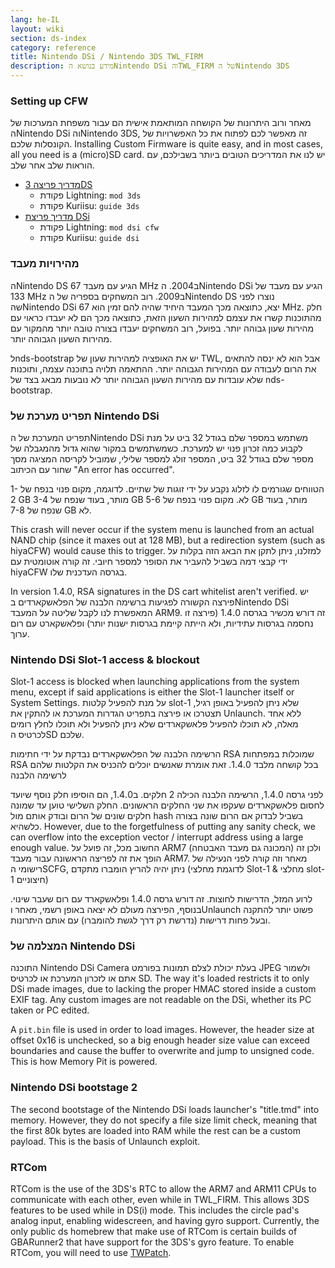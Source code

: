 ```yaml
---
lang: he-IL
layout: wiki
section: ds-index
category: reference
title: Nintendo DSi / Nintendo 3DS TWL_FIRM
description: מידע בנושא הNintendo DSi והTWL_FIRM של הNintendo 3DS
---
```


### Setting up CFW
מאחר ורוב היתרונות של הקושחה המותאמת אישית הם עבור משפחת המערכות של הNintendo DSi והNintendo 3DS, זה מאפשר לכם לפתוח את כל האפשרויות של הקונסלות שלכם. Installing Custom Firmware is quite easy, and in most cases, all you need is a (micro)SD card. יש לנו את המדריכים הטובים ביותר בשבילכם, עם הוראות שלב אחר שלב.

- [מדריך פריצה 3DS](https://3ds.hacks.guide)
   - פקודת Lightning: `mod 3ds`
   - פקודת Kuriisu: `guide 3ds`
- [מדריך פריצת DSi](https://dsi.cfw.guide)
   - פקודת Lightning: `mod dsi cfw`
   - פקודת Kuriisu: `guide dsi`

### מהירויות מעבד
הNintendo DS הגיע עם מעבד 67 MHz ב2004. הNintendo DSi הגיע עם מעבד של 133 MHz ב2009. רוב המשחקים בספריה של הNintendo DS נוצרו לפני שהNintendo DSi יצא, כתוצאה מכך המעבד היחיד שהיה להם זמין הוא 67 MHz. חלק מהתוכנות קשרו את עצמם למהירות השעון הזאת, כתוצאה מכך הם לא יעבדו כראוי עם מהירות שעון גבוהה יותר. בפועל, רוב המשחקים יעבדו בצורה טובה יותר מהמקור עם מהירות השעון הגבוהה יותר.

לnds-bootstrap יש את האופציה למהירות שעון של TWL, אבל הוא לא ינסה להתאים את הרום לעבודה עם המהירות הגבוהה יותר. ההתאמה תלויה בתוכנה עצמה, ותוכנות שלא עובדות עם מהירות השעון הגבוהה יותר לא נובעות מבאג בצד של nds-bootstrap.

### תפריט מערכת של Nintendo DSi
תפריט המערכת של הNintendo DSi משתמש במספר שלם בגודל 32 ביט על מנת לקבוע כמה זכרון פנוי יש למערכת. כשמשתמשים במקור שהוא גדול מהמגבלה של מספר שלם בגודל 32 ביט, המספר זולג למספר שלילי, שמוביל לקריסה המציגה מסך שחור עם הכיתוב "An error has occurred".

הטווחים שגורמים לו לזלוג נקבע על ידי זוגות של שתיים. לדוגמה, מקום פנוי בנפח של 1-2 GB מותר, בעוד שנפח של 3-4 GB לא. מקום פנוי בנפח של 5-6 GB מותר, בעוד שנפח של 7-8 GB לא.

This crash will never occur if the system menu is launched from an actual NAND chip (since it maxes out at 128 MB), but a redirection system (such as hiyaCFW) would cause this to trigger. למזלנו, ניתן לתקן את הבאג הזה בקלות על ידי קבצי דמה בשביל להעביר את הסופר למספר חיובי. זה קורה אוטומטית עם hiyaCFW בגרסה העדכנית שלו.

In version 1.4.0, RSA signatures in the DS cart whitelist aren't verified. יש פירצה הקשורה לפגיעות ברשימה הלבנה של הפלאשקארדים בNintendo DSi המאפשרת לנו לקבל שליטה על המעבד ARM9. זה דורש מכשיר בגרסה 1.4.0 (פירצה זו נחסמה בגרסות עתידיות, ולא הייתה קיימת בגרסות ישנות יותר) ופלאשקארט עם רום ערוך.

### Nintendo DSi Slot-1 access & blockout
Slot-1 access is blocked when launching applications from the system menu, except if said applications is either the Slot-1 launcher itself or System Settings. על מנת להפעיל קלטות slot-1 שלא ניתן להפעיל באופן רגיל, תצטרכו או פירצה בתפריט הגדרות המערכת או להתקין את Unlaunch. ללא אחד מאלה, לא תוכלו להפעיל פלאשקארדים שלא ניתן להפעיל ולא תוכלו לחלץ רומים לכרטיס הSD שלכם.

הרשימה הלבנה של הפלאשקארדים נבדקת על ידי חתימות RSA שמוכלות במפתחות RSA בכל קושחה מלבד 1.4.0. זאת אומרת שאנשים יוכלים להכניס את הקלטות שלהם לרשימה הלבנה

לפני גרסה 1.4.0, הרשימה הלבנה הכילה 2 חלקים. ב1.4.0, הם הוסיפו חלק נוסף שיועד לחסום פלאשקארדים שעקפו את שני החלקים הראשונים. החלק השלישי טוען עד שמונה חלקים שונים של הרום ובודק אותם מול hash בשביל לבדוק אם הרום שונה בצורה כלשהיא. However, due to the forgetfulness of putting any sanity check, we can overflow into the exception vector / interrupt address using a large enough value. החשוב מכל, זה פועל על ARM7 (המכונה גם מעבד האבטחה) ולכן זה הופך את זה לפריצה הראשונה עבור מעבד ARM7. מאחר וזה קורה לפני הנעילה של רישומי הSCFG, ניתן יהיה להריץ הומברו מתקדם (לדוגמת מחלצי Slot-1 & מחלצי slot-1 חיצוניים)

לרוע המזל, הדרישות לחוצות. זה דורש גרסה 1.4.0 ופלאשקארד עם רום שעבר שינוי. בנוסף, הפירצה מעולם לא יצאה באופן רשמי, מאחר וUnlaunch פשוט יותר להתקנה ובעל פחות דרישות (נדרשת רק דרך לגשת להומברו) עם אותם היתרונות.

### המצלמה של Nintendo DSi
התוכנה Nintendo DSi Camera בעלת יכולת לצלם תמונות בפורמט JPEG ולשמור אתם או לזכרון המערכת או לכרטיס SD. The way it's loaded restricts it to only DSi made images, due to lacking the proper HMAC stored inside a custom EXIF tag. Any custom images are not readable on the DSi, whether its PC taken or PC edited.

A `pit.bin` file is used in order to load images. However, the header size at offset 0x16 is unchecked, so a big enough header size value can exceed boundaries and cause the buffer to overwrite and jump to unsigned code. This is how Memory Pit is powered.

### Nintendo DSi bootstage 2
The second bootstage of the Nintendo DSi loads launcher's "title.tmd" into memory. However, they do not specify a file size limit check, meaning that the first 80k bytes are loaded into RAM while the rest can be a custom payload. This is the basis of Unlaunch exploit.

### RTCom
RTCom is the use of the 3DS's RTC to allow the ARM7 and ARM11 CPUs to communicate with each other, even while in TWL_FIRM. This allows 3DS features to be used while in DS(i) mode. This includes the circle pad's analog input, enabling widescreen, and having gyro support. Currently, the only public ds homebrew that make use of RTCom is certain builds of GBARunner2 that have support for the 3DS's gyro feature. To enable RTCom, you will need to use [TWPatch](https://gbatemp.net/threads/542694/).
